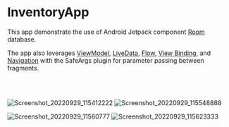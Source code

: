 InventoryApp
==================================


This app demonstrate the use of Android Jetpack component [Room](https://developer.android.com/training/data-storage/room) database.  


The app also leverages [ViewModel](https://developer.android.com/topic/libraries/architecture/viewmodel),
[LiveData](https://developer.android.com/topic/libraries/architecture/livedata),
[Flow](https://developer.android.com/kotlin/flow),
[View Binding](https://developer.android.com/topic/libraries/view-binding),
and [Navigation](https://developer.android.com/topic/libraries/architecture/navigation/)
with the SafeArgs plugin for parameter passing between fragments.

<br>
<br>

![Screenshot_20220929_115412222](https://user-images.githubusercontent.com/85061997/192991346-a661ddd7-55ef-4d2f-b6b0-46cfdc59a91c.png)   ![Screenshot_20220929_115548888](https://user-images.githubusercontent.com/85061997/192991388-3dd8d273-e81c-499c-8c87-fbc96ec5c07d.png)

 
![Screenshot_20220929_11560777](https://user-images.githubusercontent.com/85061997/192990857-4c5679f0-626c-4952-8722-8cd521410675.png)    ![Screenshot_20220929_115623333](https://user-images.githubusercontent.com/85061997/192991458-b94197d4-149c-49f8-962a-f96bf084220b.png)

